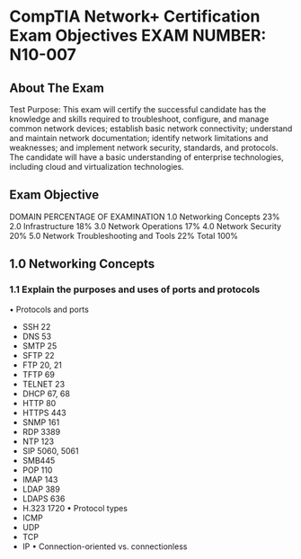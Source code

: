 # CompTIA Network+ Certification Exam Objectives EXAM NUMBER: N10-007
## About The Exam
Test Purpose: This exam will certify the successful candidate has the knowledge and skills required
to troubleshoot, configure, and manage common network devices; establish basic network
connectivity; understand and maintain network documentation; identify network limitations and
weaknesses; and implement network security, standards, and protocols. The candidate will have a
basic understanding of enterprise technologies, including cloud and virtualization technologies.

## Exam Objective
DOMAIN    PERCENTAGE OF EXAMINATION
1.0       Networking Concepts 23%
2.0       Infrastructure 18%
3.0       Network Operations 17%
4.0       Network Security 20%
5.0       Network Troubleshooting and Tools 22%
Total     100%

## 1.0 Networking Concepts
### 1.1 Explain the purposes and uses of ports and protocols
• Protocols and ports
- SSH 22
- DNS 53
- SMTP 25
- SFTP 22
- FTP 20, 21
- TFTP 69
- TELNET 23
- DHCP 67, 68
- HTTP 80
- HTTPS 443
- SNMP 161
- RDP 3389
- NTP 123
- SIP 5060, 5061
- SMB445
- POP 110
- IMAP 143
- LDAP 389
- LDAPS 636
- H.323 1720
• Protocol types
- ICMP
- UDP
- TCP
- IP
• Connection-oriented vs. connectionless

